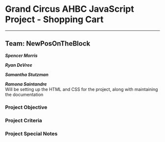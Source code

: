 # Grand Circus AHBC JavaScript Project - Shopping Cart   
______________________________________

## **Team: NewPosOnTheBlock**   
***Spencer Morris*** 


***Ryan DeVree***  


***Samantha Stutzman*** 


***Ramona Saintandre***  
Will be setting up the HTML and CSS for the project, along with maintaining the documentation    

### Project Objective

### Project Criteria 

### Project Special Notes 

